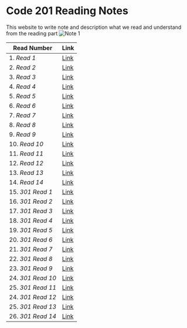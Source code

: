 # Code 201 Reading Notes
This website to write note and description what we read and understand from the reading part
![*Note 1*](https://blacklinesandbillables.com/wp-content/uploads/2016/09/notepad-1280x640.jpeg) 


 |    **Read Number**                 |  **Link**                                                               |
--------------------------------------|-------------------------------------------------------------------------|
1. *Read 1*                           |  [Link](https://abdallahshanaah.github.io/Reading-Note/Class-01)        |
2. *Read 2*                           |  [Link](https://abdallahshanaah.github.io/Reading-Note/Class-02)        |
3. *Read 3*                           |  [Link](https://abdallahshanaah.github.io/Reading-Note/Class-03)        |
4. *Read 4*                           |  [Link](https://abdallahshanaah.github.io/Reading-Note/Class-04)        |
5. *Read 5*                           |  [Link](https://abdallahshanaah.github.io/Reading-Note/Class-05)        |
6. *Read 6*                           |  [Link](https://abdallahshanaah.github.io/Reading-Note/Class-06)        |
7. *Read 7*                           |  [Link](https://abdallahshanaah.github.io/Reading-Note/Class-07)        |
8. *Read 8*                           |  [Link](https://abdallahshanaah.github.io/Reading-Note/Class-08)        |
9. *Read 9*                           |  [Link](https://abdallahshanaah.github.io/Reading-Note/Class-09)        |
10. *Read 10*                         |  [Link](https://abdallahshanaah.github.io/Reading-Note/Class-10)        |
11. *Read 11*                         |  [Link](https://abdallahshanaah.github.io/Reading-Note/Class-11)        |
12. *Read 12*                         |  [Link](https://abdallahshanaah.github.io/Reading-Note/Class-12)        |
13. *Read 13*                         |  [Link](https://abdallahshanaah.github.io/Reading-Note/Class-13)        |
14. *Read 14*                         |  [Link](https://abdallahshanaah.github.io/Reading-Note/Class-14)        |
15. *301 Read 1*                      |  [Link](https://abdallahshanaah.github.io/Reading-Note/Class-3-01)      |
16. *301 Read 2*                      |  [Link](https://abdallahshanaah.github.io/Reading-Note/Class-3-02)      |
17. *301 Read 3*                      |  [Link](https://abdallahshanaah.github.io/Reading-Note/Class-3-03)      |
18. *301 Read 4*                      |  [Link](https://abdallahshanaah.github.io/Reading-Note/Class-3-04)      |     
19. *301 Read 5*                      |  [Link](https://abdallahshanaah.github.io/Reading-Note/Class-3-05)      |
20. *301 Read 6*                      |  [Link](https://abdallahshanaah.github.io/Reading-Note/Class-3-06)      |
21. *301 Read 7*                      |  [Link](https://abdallahshanaah.github.io/Reading-Note/Class-3-07)      |
22. *301 Read 8*                      |  [Link](https://abdallahshanaah.github.io/Reading-Note/Class-3-08)      |     
23. *301 Read 9*                      |  [Link](https://abdallahshanaah.github.io/Reading-Note/Class-3-09)      |
24. *301 Read 10*                     |  [Link](https://abdallahshanaah.github.io/Reading-Note/Class-3-10)      |
25. *301 Read 11*                     |  [Link](https://abdallahshanaah.github.io/Reading-Note/Class-3-11)      |
24. *301 Read 12*                     |  [Link](https://abdallahshanaah.github.io/Reading-Note/Class-3-12)      |
25. *301 Read 13*                     |  [Link](https://abdallahshanaah.github.io/Reading-Note/Class-3-13)      |
26. *301 Read 14*                     |  [Link](https://abdallahshanaah.github.io/Reading-Note/Class-3-14)      |